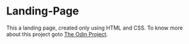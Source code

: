 # Landing-Page

This a landing page, created only using HTML and CSS. To know more about this project goto [The Odin Project](https://www.theodinproject.com/paths/foundations/courses/foundations/lessons/landing-page).
